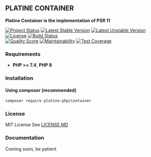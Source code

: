 ## PLATINE CONTAINER
**Platine Container is the implementation of PSR 11**

[![Project Status](http://opensource.box.com/badges/active.svg)](http://opensource.box.com/badges)
[![Latest Stable Version](https://poser.pugx.org/platine-php/container/v)](https://packagist.org/packages/platine-php/container)
[![Latest Unstable Version](https://poser.pugx.org/platine-php/container/v/unstable)](https://packagist.org/packages/platine-php/container)
[![License](https://poser.pugx.org/platine-php/container/license)](https://packagist.org/packages/platine-php/container)
[![Build Status](https://img.shields.io/travis/platine-php/container/develop.svg?style=flat-square)](https://travis-ci.com/platine-php/container)  
[![Quality Score](https://img.shields.io/scrutinizer/g/platine-php/container.svg?style=flat-square)](https://scrutinizer-ci.com/g/platine-php/container)
[![Maintainability](https://api.codeclimate.com/v1/badges/339beefdf61c7cef7fd9/maintainability)](https://codeclimate.com/github/platine-php/container/maintainability)
[![Test Coverage](https://api.codeclimate.com/v1/badges/339beefdf61c7cef7fd9/test_coverage)](https://codeclimate.com/github/platine-php/container/test_coverage)

### Requirements 
- **PHP >= 7.4**, **PHP 8** 

### Installation
#### Using composer (recommended)
```bash
composer require platine-php/container
```


### License
MIT License See [LICENSE.MD](LICENSE.MD)

### Documentation 
Coming soon, be patient
